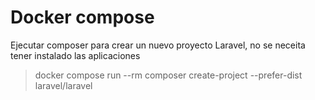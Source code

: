 # Docker compose

Ejecutar composer para crear un nuevo proyecto Laravel, no se neceita tener instalado las aplicaciones

> docker compose run --rm composer create-project --prefer-dist laravel/laravel
